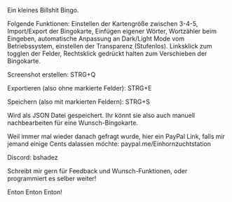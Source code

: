 Ein kleines Billshit Bingo.

Folgende Funktionen: Einstellen der Kartengröße zwischen 3-4-5, Import/Export der Bingokarte, Einfügen eigener Wörter, Wortzähler beim Eingeben, automatische Anpassung an Dark/Light Mode vom Betriebssystem, einstellen der Transparenz (Stufenlos). Linksklick zum togglen der Felder, Rechtsklick gedrückt halten zum Verschieben der Bingokarte.

Screenshot erstellen: STRG+Q

Exportieren (also ohne markierte Felder): STRG+E

Speichern (also mit markierten Feldern): STRG+S

Wird als JSON Datei gespeichert. Ihr könnt sie also auch manuell nachbearbeiten für eine Wunsch-Bingokarte.


Weil immer mal wieder danach gefragt wurde, hier ein PayPal Link, falls mir jemand einige Cents dalassen möchte:
paypal.me/Einhornzuchtstation

Discord: bshadez

Schreibt mir gern für Feedback und Wunsch-Funktionen, oder programmiert es selber weiter!

Enton Enton Enton!
